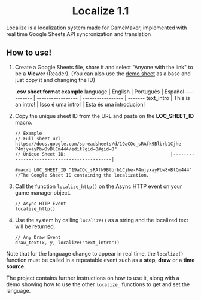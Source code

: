 <h1 align="center">Localize 1.1</h1>
Localize is a localization system made for GameMaker, implemented with real time Google Sheets API syncronization and translation

## How to use!

1. Create a Google Sheets file, share it and select "Anyone with the link" to be a **Viewer** (Reader).
   (You can also use the [demo sheet](https://docs.google.com/spreadsheets/d/19aCOc_sRAfk9Blbrb1Cjhe-P4mjyxayPbw8vBlCm444/edit?gid=0#gid=0) as a base and just copy it and changing the ID)

   **.csv sheet format example**
   language   | English           | Português         | Español
   ---------- | ----------------- | ----------------- | -------
   text_intro | This is an intro! | Isso é uma intro! | Esta és una introducion!
   
2. Copy the unique sheet ID from the URL and paste on the **LOC_SHEET_ID** macro. 
   ```gml
   // Example
   // Full_sheet_url:  https://docs.google.com/spreadsheets/d/19aCOc_sRAfk9Blbrb1Cjhe-P4mjyxayPbw8vBlCm444/edit?gid=0#gid=0"
   // Unique Sheet ID:                                       |--------------------------------------------|

   #macro LOC_SHEET_ID "19aCOc_sRAfk9Blbrb1Cjhe-P4mjyxayPbw8vBlCm444"	//The Google Sheet ID containing the localization.
   ```
3. Call the function ```localize_http()``` on the Async HTTP event on your game manager object.
   ```gml
   // Async HTTP Event
   localize_http()
   ```
4. Use the system by calling ```localize()``` as a string and the localized text will be returned.
   ```gml
   // Any Draw Event
   draw_text(x, y, localize("text_intro"))
   ```
Note that for the language change to appear in real time, the ```localize()``` function must be called in a repeatable event such as a **step**, **draw** or a **time source**.

The project contains further instructions on how to use it, along with a demo showing how to use the other ```localize_``` functions to get and set the language.
